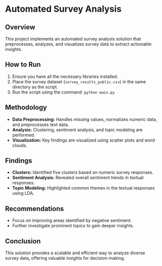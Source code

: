
# Automated Survey Analysis

## Overview
This project implements an automated survey analysis solution that preprocesses, analyzes, and visualizes survey data to extract actionable insights.

## How to Run
1. Ensure you have all the necessary libraries installed.
2. Place the survey dataset (`survey_results_public.csv`) in the same directory as the script.
3. Run the script using the command: `python main.py`

## Methodology
- **Data Preprocessing:** Handles missing values, normalizes numeric data, and preprocesses text data.
- **Analysis:** Clustering, sentiment analysis, and topic modeling are performed.
- **Visualization:** Key findings are visualized using scatter plots and word clouds.

## Findings
- **Clusters:** Identified five clusters based on numeric survey responses.
- **Sentiment Analysis:** Revealed overall sentiment trends in textual responses.
- **Topic Modeling:** Highlighted common themes in the textual responses using LDA.

## Recommendations
- Focus on improving areas identified by negative sentiment.
- Further investigate prominent topics to gain deeper insights.

## Conclusion
This solution provides a scalable and efficient way to analyze diverse survey data, offering valuable insights for decision-making.
